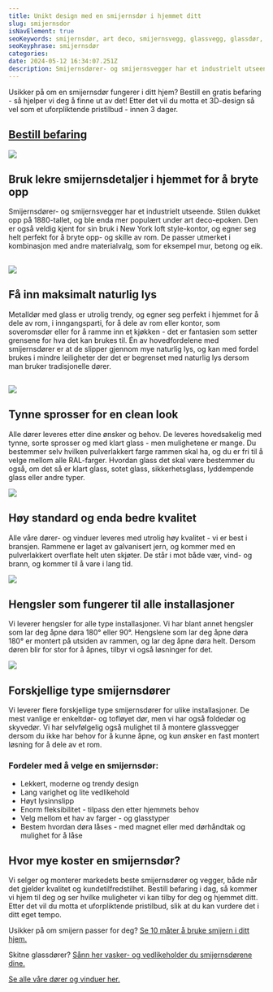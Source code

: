 ```yaml
---
title: Unikt design med en smijernsdør i hjemmet ditt
slug: smijernsdor
isNavElement: true
seoKeywords: smijernsdør, art deco, smijernsvegg, glassvegg, glassdør, metalldør med glass
seoKeyphrase: smijernsdør
categories: 
date: 2024-05-12 16:34:07.251Z
description: Smijernsdører- og smijernsvegger har et industrielt utseende, og egner seg perfekt i hjemmet for å dele av rom, i inngangsparti, for å dele av rom eller kontor, som soveromsdør eller for å ramme inn et kjøkken - det er fantasien som setter grensene for hva det kan brukes til.
---
```


Usikker på om en smijernsdør fungerer i ditt hjem? Bestill en gratis befaring - så hjelper vi deg å finne ut av det! Etter det vil du motta et 3D-design så vel som et uforpliktende pristilbud - innen 3 dager.

## [Bestill befaring](https://www.glass.no/kontakt)



![](https://cdn.sanity.io/images/csbn9wp4/transformed-data/fd9d19bb8fa32a4dc61afcef2bf37c216c194408-1024x614.jpg)

## Bruk lekre smijernsdetaljer i hjemmet for å bryte opp

Smijernsdører- og smijernsvegger har et industrielt utseende. Stilen dukket opp på 1880-tallet, og ble enda mer populært under art deco-epoken. Den er også veldig kjent for sin bruk i New York loft style-kontor, og egner seg helt perfekt for å bryte opp- og skille av rom. De passer utmerket i kombinasjon med andre materialvalg, som for eksempel mur, betong og eik.

## 

![](https://cdn.sanity.io/images/csbn9wp4/transformed-data/b25ee1047ee6d575e88b989ec781fcb96832e699-2000x1000.jpg)

## Få inn maksimalt naturlig lys

Metalldør med glass er utrolig trendy, og egner seg perfekt i hjemmet for å dele av rom, i inngangsparti, for å dele av rom eller kontor, som soveromsdør eller for å ramme inn et kjøkken - det er fantasien som setter grensene for hva det kan brukes til. Én av hovedfordelene med smijernsdører er at de slipper gjennom mye naturlig lys, og kan med fordel brukes i mindre leiligheter der det er begrenset med naturlig lys dersom man bruker tradisjonelle dører.

## 

![](https://cdn.sanity.io/images/csbn9wp4/transformed-data/2d59938c04a01ec50e3dae681f4c42bda761524e-2000x1400.jpg)

## Tynne sprosser for en clean look

Alle dører leveres etter dine ønsker og behov. De leveres hovedsakelig med tynne, sorte sprosser og med klart glass - men mulighetene er mange. Du bestemmer selv hvilken pulverlakkert farge rammen skal ha, og du er fri til å velge mellom alle RAL-farger. Hvordan glass det skal være bestemmer du også, om det så er klart glass, sotet glass, sikkerhetsglass, lyddempende glass eller andre typer.



![](https://cdn.sanity.io/images/csbn9wp4/transformed-data/faf9643f51fd62f2103e78ecff944e7991f9085e-2211x1500.jpg)

## Høy standard og enda bedre kvalitet

Alle våre dører- og vinduer leveres med utrolig høy kvalitet - vi er best i bransjen. Rammene er laget av galvanisert jern, og kommer med en pulverlakkert overflate helt uten skjøter. De står i mot både vær, vind- og brann, og kommer til å vare i lang tid.



![](https://cdn.sanity.io/images/csbn9wp4/transformed-data/664459624679135a0b6cb7107afeff4a865f954c-7220x4060.jpg)

## Hengsler som fungerer til alle installasjoner

Vi leverer hengsler for alle type installasjoner. Vi har blant annet hengsler som lar deg åpne døra 180° eller 90°. Hengslene som lar deg åpne døra 180° er montert på utsiden av rammen, og lar deg åpne døra helt. Dersom døren blir for stor for å åpnes, tilbyr vi også løsninger for det.



![](https://cdn.sanity.io/images/csbn9wp4/transformed-data/646406033dc3350405f5e03bfe21c2a10b8df676-5486x3765.jpg)

## Forskjellige type smijernsdører

Vi leverer flere forskjellige type smijernsdører for ulike installasjoner. De mest vanlige er enkeltdør- og tofløyet dør, men vi har også foldedør og skyvedør. Vi har selvfølgelig også mulighet til å montere glassvegger dersom du ikke har behov for å kunne åpne, og kun ønsker en fast montert løsning for å dele av et rom.

### Fordeler med å velge en smijernsdør:

* Lekkert, moderne og trendy design
* Lang varighet og lite vedlikehold
* Høyt lysinnslipp
* Enorm fleksibilitet - tilpass den etter hjemmets behov
* Velg mellom et hav av farger - og glasstyper
* Bestem hvordan døra låses - med magnet eller med dørhåndtak og mulighet for å låse

## Hvor mye koster en smijernsdør?

Vi selger og monterer markedets beste smijernsdører og vegger, både når det gjelder kvalitet og kundetilfredstilhet. Bestill befaring i dag, så kommer vi hjem til deg og ser hvilke muligheter vi kan tilby for deg og hjemmet ditt. Etter det vil du motta et uforpliktende pristilbud, slik at du kan vurdere det i ditt eget tempo.



Usikker på om smijern passer for deg? [Se 10 måter å bruke smijern i ditt hjem.](/10-mater-a-bruke-smijern-i-ditt-hjem)

Skitne glassdører? [Sånn her vasker- og vedlikeholder du smijernsdørene dine.](/rengjoring-av-metalldor)

[Se alle våre dører og vinduer her.](/vinduer-og-dorer)

